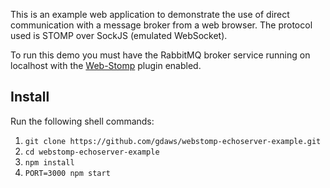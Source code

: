 This is an example web application to demonstrate the use of direct 
communication with a message broker from a web browser. The protocol used is 
STOMP over SockJS (emulated WebSocket).

To run this demo you must have the RabbitMQ broker service running on localhost 
with the [Web-Stomp](https://www.rabbitmq.com/web-stomp.html) plugin enabled.

Install
-------------
Run the following shell commands:
1. `git clone https://github.com/gdaws/webstomp-echoserver-example.git`
2. `cd webstomp-echoserver-example` 
3. `npm install`
4. `PORT=3000 npm start`

